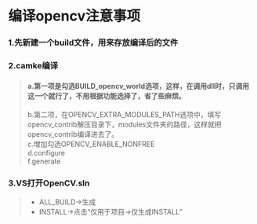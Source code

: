 # 编译opencv注意事项
### 1.先新建一个build文件，用来存放编译后的文件 

### 2.camke编译    
  > #### a.第一项是勾选BUILD_opencv_world选项，这样，在调用dll时，只调用这一个就行了，不用根据功能选择了，省了些麻烦。  
  >b.第二项，在OPENCV_EXTRA_MODULES_PATH选项中，填写opencv_contrib解压目录下，modules文件夹的路径，这样就把opencv_contrib编译进去了。  
  >c.增加勾选OPENCV_ENABLE_NONFREE  
  >d.configure  
  >f.generate 
  
### 3.VS打开OpenCV.sln  
  > + ALL_BUILD->生成  
  > + INSTALL->点击“仅用于项目->仅生成INSTALL”  
